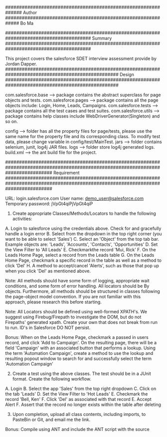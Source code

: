 ##############################################################
      								 Author
#############################################################
Bo Ma

#######################################################################################
                                     Summary
#######################################################################################
 
This project covers the salesforce SDET interview assessment provide by Jordan Dapper.
#################################################################################################
						          	  Design
#################################################################################################

com.salesforce.base --> package contains the abstract superclass for page objects and tests.
com.salesforce.pages --> package contains all the page objects include: Login, Home, Leads, Campaigns.
com.salesforce.tests --> package contains all the test cases and test suites.
com.salesforce.utils --> package contains help classes include WebDriverGenerator(Singleton) and so on.

config --> folder has all the property files for page/tests, please use the same name for the property
file and its corresponding class. To modify test data, please change variable in config/test/MainTest.
jars  -->  folder contains selenium, junit, log4j JAR files.
logs  -->  folder store log4j generated logs.
build.xml --> the ant build file for the project.

#################################################################################################################################
								    Requirement
#################################################################################################################################

URL: login.salesforce.com
User name: demo_user@salesforce.com
Temporary password: jVpGt4qiPjVpGt4qiP


1. Create appropriate Classes/Methods/Locators to handle the following activities:

A. Login to salesforce using the credentials above. Check for and gracefully handle a login error
B. Select from the dropdown in the top right corner (you want to be able to select 'Sales')
C. Select an 'Object' from the top tab bar. Example objects are: 'Leads', 'Accounts', 'Contacts', 'Opportunities'
D. Set the View Filter to 'All Leads'
E. Checkmarkthe record 'Mui, Rick'
F. On the Leads Home Page, select a record from the Leads table
G. On the Leads Home Page, checkmark a specific record in the table as well as a method to click 'Del'
H. A method to accept/cancel 'Alerts', such as those that pop up when you click 'Del' as mentioned above.

Note:  All methods should have some form of logging, appropriate wait conditions, and some form of error handling. All locators should be By objects. Furthermore, all methods should be structured in classes following the page-object model convention. If you are not familiar with this approach, please research this before starting.

Note: All Locators should be defined using well-formed XPATH's. We suggest using Firebug/Firepath to investigate the DOM, but do not Firepaths' generated xpath. Create your own that does not break from run to run. ID's in Salesforce DO NOT persist. 

Bonus: When on the Leads Home Page, checkmark a passed in users record, and click 'Add to Campaign'. On the resulting page, there will be a field 'Campaign' with an associated button that performs a lookup. Using the term 'Automation Campaign', create a method to use the lookup and resulting popout window to search for and successfully select the term 'Automation Campaign'



2. Create a test using the above classes. The test should be in a JUnit format. Create the following workflow. 

A. Login
B. Select the app 'Sales' from the top right dropdown
C. Click on the tab 'Leads'
D. Set the View Filter to 'Hot Leads'
E. Checkmark the record 'Bell, Ken'
F. Click 'Del' as associated with that record
E. Accept Alert
F. Assert that the record no longer exists within the table after deleting



3. Upon completion, upload all class contents, including imports, to PasteBin or Git, and email me the link.

Bonus: Compile using ANT and include the ANT script with the source

